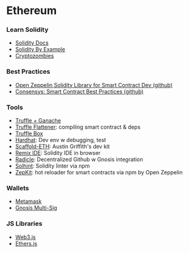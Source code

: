 # Ethereum

### Learn Solidity
- [Solidity Docs](https://docs.soliditylang.org/)
- [Solidity By Example](https://solidity-by-example.org/)
- [Cryptozombies](https://cryptozombies.io/)

### Best Practices
- [Open Zeppelin Solidity Library for Smart Contract Dev (github)](https://github.com/OpenZeppelin/openzeppelin-solidity/)
- [Consensys: Smart Contract Best Practices (github)](https://github.com/ConsenSys/smart-contract-best-practices)

### Tools
- [Truffle + Ganache](truffle-ganache.md)
- [Truffle Flattener](truffle-ganache.md): compiling smart contract & deps
- [Truffle Box](https://truffle-box.github.io/)
- [Hardhat](https://hardhat.org/): Dev env w debugging, test
- [Scaffold-ETH](https://github.com/scaffold-eth/scaffold-eth): Austin Griffith's dev kit
- [Remix IDE](https://remix.ethereum.org/): Solidity IDE in browser
- [Radicle](https://radicle.xyz): Decentralized Github w Gnosis integration
- [Solhint](https://github.com/protofire/solhint): Solidity linter via npm
- [ZepKit](https://npm.io/search/keyword:zepkit): hot reloader for smart contracts via npm by Open Zeppelin

### Wallets
- [Metamask](https://metamask.io)
- [Gnosis Multi-Sig](https://gnosis-safe.io/)

### JS Libraries
- [Web3.js](https://web3js.readthedocs.io/)
- [Ethers.js](https://docs.ethers.io/)
